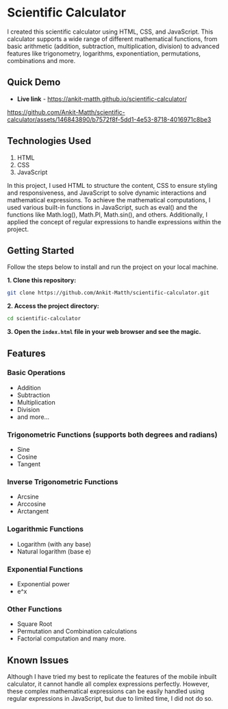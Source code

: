 # Scientific Calculator

I created this scientific calculator using HTML, CSS, and JavaScript. This calculator supports a wide range of different mathematical functions, from basic arithmetic (addition, subtraction, multiplication, division) to advanced features like trigonometry, logarithms, exponentiation, permutations, combinations and more.

## Quick Demo

- **Live link** - https://ankit-matth.github.io/scientific-calculator/


https://github.com/Ankit-Matth/scientific-calculator/assets/146843890/b7572f8f-5dd1-4e53-8718-4016971c8be3


## Technologies Used

1. HTML
2. CSS
3. JavaScript

In this project, I used HTML to structure the content, CSS to ensure styling and responsiveness, and JavaScript to solve dynamic interactions and mathematical expressions. To achieve the mathematical computations, I used various built-in functions in JavaScript, such as eval() and the functions like Math.log(), Math.PI, Math.sin(), and others. Additionally, I applied the concept of regular expressions to handle expressions within the project.

## Getting Started 

Follow the steps below to install and run the project on your local machine.

**1. Clone this repository:**
  ```bash
  git clone https://github.com/Ankit-Matth/scientific-calculator.git
  ```

**2. Access the project directory:**
  ```bash
  cd scientific-calculator
  ```
**3. Open the `index.html` file in your web browser and see the magic.**
 
## Features

### Basic Operations
- Addition
- Subtraction
- Multiplication
- Division
- and more...

### Trigonometric Functions  (supports both degrees and radians)
- Sine
- Cosine
- Tangent

### Inverse Trigonometric Functions
- Arcsine
- Arccosine
- Arctangent

### Logarithmic Functions
- Logarithm (with any base)
- Natural logarithm (base e)

### Exponential Functions
- Exponential power
- e^x

### Other Functions
- Square Root
- Permutation and Combination calculations
- Factorial computation and many more.

## Known Issues

Although I have tried my best to replicate the features of the mobile inbuilt calculator, it cannot handle all complex expressions perfectly. However, these complex mathematical expressions can be easily handled using regular expressions in JavaScript, but due to limited time, I did not do so.
